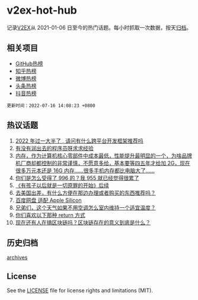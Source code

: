 # v2ex-hot-hub

 记录[V2EX](https://www.v2ex.com/)从 2021-01-06 日至今的热门话题。每小时抓取一次数据，按天[归档](archives)。
 
 ## 相关项目

- [GitHub热榜](https://github.com/snaildev/github-hot-hub)
- [知乎热榜](https://github.com/snaildev/zhihu-hot-hub)
- [微博热榜](https://github.com/snaildev/weibo-hot-hub)
- [头条热榜](https://github.com/snaildev/toutiao-hot-hub)
- [抖音热榜](https://github.com/snaildev/douyin-hot-hub)


 `更新时间：2022-07-16 14:08:23 +0800`

## 热议话题

1. [2022 年过一大半了 , 请问有什么跨平台开发框架推荐吗](https://www.v2ex.com/t/866453)
1. [有没有润出去的程序员呀求求经验](https://www.v2ex.com/t/866473)
1. [内存，作为计算机核心零部件中成本最低，性能提升最明显的一个，为啥品牌机厂商却都控制的非常谨慎，不愿意多给，基本要等四五年才给加 2G，现在很多万元本还是 16G 内存……很多手机内存都比电脑大了……](https://www.v2ex.com/t/866572)
1. [你们是怎么受得了 996 的？我 955 就已经觉得很累了](https://www.v2ex.com/t/866525)
1. [《有孩子以后就是一切原罪的开始》后续](https://www.v2ex.com/t/866562)
1. [去美国出差，有什么方便在那边办理或者购买的东西推荐吗？](https://www.v2ex.com/t/866480)
1. [百度网盘 适配 Apple Silicon](https://www.v2ex.com/t/866574)
1. [兄弟们，这个天气如果不用空调怎么室内维持一个适宜温度？](https://www.v2ex.com/t/866505)
1. [你们喜欢以下那种 return 方式](https://www.v2ex.com/t/866495)
1. [现在还有人在搞区块链吗？区块链存在的意义到底是什么？](https://www.v2ex.com/t/866604)

## 历史归档

[archives](archives)

## License

See the [LICENSE](LICENSE) file for license rights and limitations (MIT).
